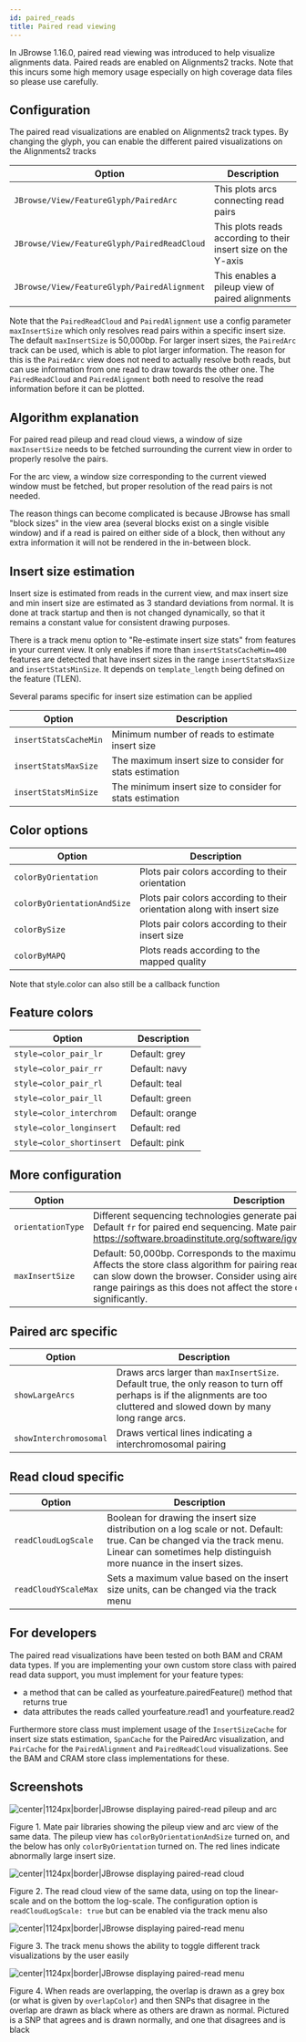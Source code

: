 ```yaml
---
id: paired_reads
title: Paired read viewing
---
```


In JBrowse 1.16.0, paired read viewing was introduced to help visualize alignments data. Paired reads are enabled on Alignments2 tracks. Note that this incurs some high memory usage especially on high coverage data files so please use carefully.

## Configuration

The paired read visualizations are enabled on Alignments2 track types. By changing the glyph, you can enable the different paired visualizations on the Alignments2 tracks

|Option|Description|
|------|-----------|
|`JBrowse/View/FeatureGlyph/PairedArc`|This plots arcs connecting read pairs|
|`JBrowse/View/FeatureGlyph/PairedReadCloud`|This plots reads according to their insert size on the Y-axis|
|`JBrowse/View/FeatureGlyph/PairedAlignment`|This enables a pileup view of paired alignments|


Note that the `PairedReadCloud` and `PairedAlignment` use a config parameter `maxInsertSize` which only resolves read pairs within a specific insert size. The default `maxInsertSize` is 50,000bp. For larger insert sizes, the `PairedArc` track can be used, which is able to plot larger information. The reason for this is the `PairedArc` view does not need to actually resolve both reads, but can use information from one read to draw towards the other one. The `PairedReadCloud` and `PairedAlignment` both need to resolve the read information before it can be plotted.


## Algorithm explanation

For paired read pileup and read cloud views, a window of size `maxInsertSize` needs to be fetched surrounding the current view in order to properly resolve the pairs.

For the arc view, a window size corresponding to the current viewed window must be fetched, but proper resolution of the read pairs is not needed.

The reason things can become complicated is because JBrowse has small "block sizes" in the view area (several blocks exist on a single visible window) and if a read is paired on either side of a block, then without any extra information it will not be rendered in the in-between block.

## Insert size estimation

Insert size is estimated from reads in the current view, and max insert size and min insert size are estimated as 3 standard deviations from normal. It is done at track startup and then is not changed dynamically, so that it remains a constant value for consistent drawing purposes.

There is a track menu option to "Re-estimate insert size stats" from features in your current view. It only enables if more than `insertStatsCacheMin=400` features are detected  that have insert sizes in the range `insertStatsMaxSize` and `insertStatsMinSize`. It depends on `template_length` being defined on the feature (TLEN).

Several params specific for insert size estimation can be applied

|Option|Description|
|------|-----------|
|`insertStatsCacheMin`|Minimum number of reads to estimate insert size|
|`insertStatsMaxSize`|The maximum insert size to consider for stats estimation|
|`insertStatsMinSize`|The minimum insert size to consider for stats estimation|

## Color options

|Option|Description|
|------|-----------|
|`colorByOrientation`|Plots pair colors according to their orientation|
|`colorByOrientationAndSize`|Plots pair colors according to their orientation along with insert size|
|`colorBySize`|Plots pair colors according to their insert size|
|`colorByMAPQ`|Plots reads according to the mapped quality|

Note that style.color can also still be a callback function

## Feature colors

|Option|Description|
|------|-----------|
|`style→color_pair_lr`|Default: grey|
|`style→color_pair_rr`|Default: navy|
|`style→color_pair_rl`|Default: teal|
|`style→color_pair_ll`|Default: green|
|`style→color_interchrom`|Default: orange|
|`style→color_longinsert`|Default: red|
|`style→color_shortinsert`|Default: pink|


## More configuration

|Option|Description|
|------|-----------|
|`orientationType`|Different sequencing technologies generate pairs of different orientations. Default `fr` for paired end sequencing. Mate pair is `rf`. Solexa is `ff`. See https://software.broadinstitute.org/software/igv/interpreting_pair_orientations|
|`maxInsertSize`|Default: 50,000bp. Corresponds to the maximum range to fetch pairs across. Affects the store class algorithm for pairing reads together, and larger values can slow down the browser. Consider using airedArc tracks to view longer range pairings as this does not affect the store class algorithm as significantly.

## Paired arc specific

|Option|Description|
|------|-----------|
|`showLargeArcs`|Draws arcs larger than `maxInsertSize`. Default true, the only reason to turn off perhaps is if the alignments are too cluttered and slowed down by many long range arcs.
|`showInterchromosomal`|Draws vertical lines indicating a interchromosomal pairing|

## Read cloud specific

|Option|Description|
|------|-----------|
|`readCloudLogScale`|Boolean for drawing the insert size distribution on a log scale or not. Default: true. Can be changed via the track menu. Linear can sometimes help distinguish more nuance in the insert sizes.
|`readCloudYScaleMax`|Sets a maximum value based on the insert size units, can be changed via the track menu|





## For developers

The paired read visualizations have been tested on both BAM and CRAM data types. If you are implementing your own custom store class with paired read data support, you must implement for your feature types:


- a method that can be called as yourfeature.pairedFeature() method that returns true
- data attributes the reads called yourfeature.read1 and yourfeature.read2

Furthermore store class must implement usage of the `InsertSizeCache` for insert size stats estimation, `SpanCache` for the PairedArc visualization, and `PairCache` for the `PairedAlignment` and `PairedReadCloud` visualizations. See the BAM and CRAM store class implementations for these.


## Screenshots

![center|1124px|border|JBrowse displaying paired-read pileup and arc](assets/config/JBrowse_paired_reads.png)

Figure 1. Mate pair libraries showing the pileup view and arc view of the same data. The pileup view has `colorByOrientationAndSize` turned on, and the below has only `colorByOrientation` turned on. The red lines indicate abnormally large insert size.

![center|1124px|border|JBrowse displaying paired-read cloud](assets/config/JBrowse_paired_read_cloud.png)

Figure 2. The read cloud view of the same data, using on top the linear-scale and on the bottom the log-scale. The configuration option is `readCloudLogScale: true` but can be enabled via the track menu also

![center|1124px|border|JBrowse displaying paired-read menu](assets/config/JBrowse_paired_read_menu.png)

Figure 3. The track menu shows the ability to toggle different track visualizations by the user easily

![center|1124px|border|JBrowse displaying paired-read menu](assets/config/JBrowse_paired_read_overlap.png)

Figure 4. When reads are overlapping, the overlap is drawn as a grey box (or what is given by `overlapColor`) and then SNPs that disagree in the overlap are drawn as black where as others are drawn as normal. Pictured is a SNP that agrees and is drawn normally, and one that disagrees and is black






